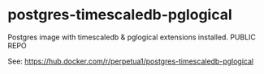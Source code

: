 # postgres-timescaledb-pglogical
Postgres image with timescaledb &amp; pglogical extensions installed. PUBLIC REPO

See: https://hub.docker.com/r/perpetua1/postgres-timescaledb-pglogical
